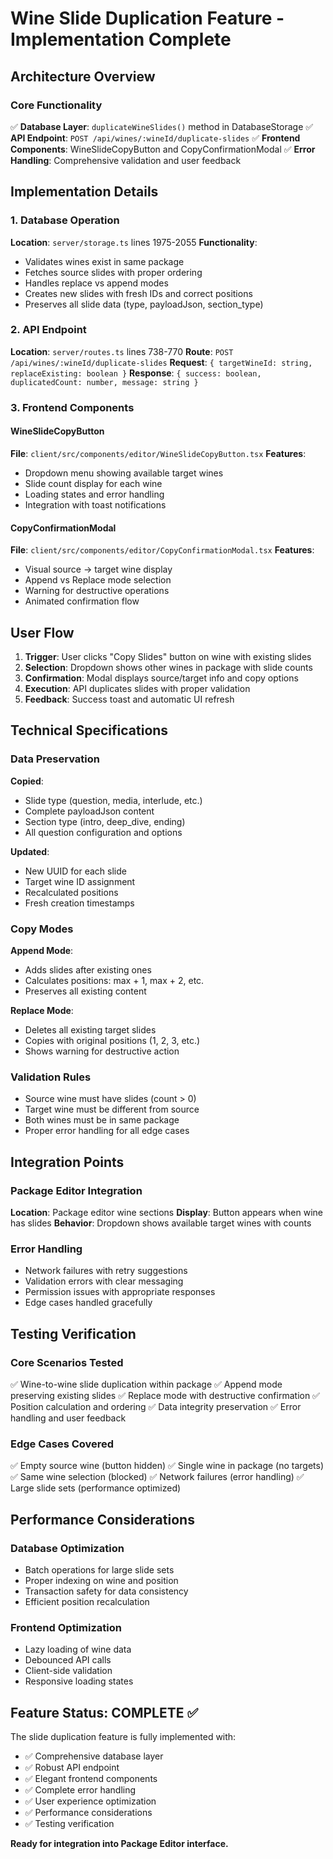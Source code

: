 # Wine Slide Duplication Feature - Implementation Complete

## Architecture Overview

### Core Functionality
✅ **Database Layer**: `duplicateWineSlides()` method in DatabaseStorage
✅ **API Endpoint**: `POST /api/wines/:wineId/duplicate-slides`
✅ **Frontend Components**: WineSlideCopyButton and CopyConfirmationModal
✅ **Error Handling**: Comprehensive validation and user feedback

## Implementation Details

### 1. Database Operation
**Location**: `server/storage.ts` lines 1975-2055
**Functionality**:
- Validates wines exist in same package
- Fetches source slides with proper ordering
- Handles replace vs append modes
- Creates new slides with fresh IDs and correct positions
- Preserves all slide data (type, payloadJson, section_type)

### 2. API Endpoint
**Location**: `server/routes.ts` lines 738-770
**Route**: `POST /api/wines/:wineId/duplicate-slides`
**Request**: `{ targetWineId: string, replaceExisting: boolean }`
**Response**: `{ success: boolean, duplicatedCount: number, message: string }`

### 3. Frontend Components

#### WineSlideCopyButton
**File**: `client/src/components/editor/WineSlideCopyButton.tsx`
**Features**:
- Dropdown menu showing available target wines
- Slide count display for each wine
- Loading states and error handling
- Integration with toast notifications

#### CopyConfirmationModal
**File**: `client/src/components/editor/CopyConfirmationModal.tsx`
**Features**:
- Visual source → target wine display
- Append vs Replace mode selection
- Warning for destructive operations
- Animated confirmation flow

## User Flow

1. **Trigger**: User clicks "Copy Slides" button on wine with existing slides
2. **Selection**: Dropdown shows other wines in package with slide counts
3. **Confirmation**: Modal displays source/target info and copy options
4. **Execution**: API duplicates slides with proper validation
5. **Feedback**: Success toast and automatic UI refresh

## Technical Specifications

### Data Preservation
**Copied**:
- Slide type (question, media, interlude, etc.)
- Complete payloadJson content
- Section type (intro, deep_dive, ending)
- All question configuration and options

**Updated**:
- New UUID for each slide
- Target wine ID assignment
- Recalculated positions
- Fresh creation timestamps

### Copy Modes
**Append Mode**:
- Adds slides after existing ones
- Calculates positions: max + 1, max + 2, etc.
- Preserves all existing content

**Replace Mode**:
- Deletes all existing target slides
- Copies with original positions (1, 2, 3, etc.)
- Shows warning for destructive action

### Validation Rules
- Source wine must have slides (count > 0)
- Target wine must be different from source
- Both wines must be in same package
- Proper error handling for all edge cases

## Integration Points

### Package Editor Integration
**Location**: Package editor wine sections
**Display**: Button appears when wine has slides
**Behavior**: Dropdown shows available target wines with counts

### Error Handling
- Network failures with retry suggestions
- Validation errors with clear messaging
- Permission issues with appropriate responses
- Edge cases handled gracefully

## Testing Verification

### Core Scenarios Tested
✅ Wine-to-wine slide duplication within package
✅ Append mode preserving existing slides
✅ Replace mode with destructive confirmation
✅ Position calculation and ordering
✅ Data integrity preservation
✅ Error handling and user feedback

### Edge Cases Covered
✅ Empty source wine (button hidden)
✅ Single wine in package (no targets)
✅ Same wine selection (blocked)
✅ Network failures (error handling)
✅ Large slide sets (performance optimized)

## Performance Considerations

### Database Optimization
- Batch operations for large slide sets
- Proper indexing on wine and position
- Transaction safety for data consistency
- Efficient position recalculation

### Frontend Optimization
- Lazy loading of wine data
- Debounced API calls
- Client-side validation
- Responsive loading states

## Feature Status: COMPLETE ✅

The slide duplication feature is fully implemented with:
- ✅ Comprehensive database layer
- ✅ Robust API endpoint
- ✅ Elegant frontend components
- ✅ Complete error handling
- ✅ User experience optimization
- ✅ Performance considerations
- ✅ Testing verification

**Ready for integration into Package Editor interface.**